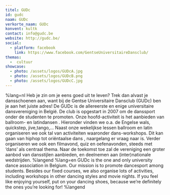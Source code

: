 ```yaml
---
titel: GUDc
id: gudc
naam: GUDc
verkorte_naam: GUDc
konvent: kultk
contact: info@gudc.be
website: http://gudc.be/
social:
  - platform: facebook
    link: https://www.facebook.com/GentseUniversitaireDansclub/
themas:
  -  cultuur
showcase:
  - photo: /assets/logos/GUDcA.jpg
  - photo: /assets/logos/GUDcB.png
  - photo: /assets/logos/GUDcC.jpg
---
```


%lang=nl Heb je zin om je eens goed uit te leven? Trek dan alvast je dansschoenen aan, want bij de Gentse Universitaire Dansclub (GUDc) ben je aan het juiste adres! De GUDc is de allereerste en enige universitaire dansvereniging in België. De club is opgestart in 2007 om de danssport onder de studenten te promoten. Onze hoofd-activiteit is het aanbieden van ballroom- en latindansen . Hieronder vinden we o.a. de Engelse wals, quickstep, jive,tango,… Naast onze wekelijkse lessen ballroom en latin organiseren we ook tal van activiteiten waaronder dans-workshops. Dit kan gaan van hiphop tot oriëntaalse dans , naargelang er vraag naar is. Verder organiseren we ook een filmavond, quiz en oefenavonden, steeds met ‘dans’ als centraal thema. Naar de toekomst toe zal de vereniging een groter aanbod van dansstijlen aanbieden, en deelnemen aan (inter)nationale wedstrijden. %langend %lang=en GUDc is the one and only university dance association in Belgium. Our mission is to promote dancesport among students. Besides our fixed courses, we also organise lots of activities, including workshops in other dancing styles and movie nights. If you feel like enjoying yourself, put on your dancing shoes, because we’re definitely the ones you’re looking for! %langend
